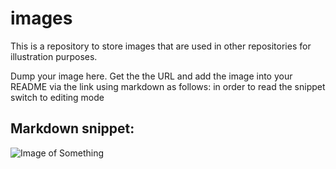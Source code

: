 # images
This is a repository to store images that are used in other repositories for illustration purposes.

Dump your image here. Get the the URL and add the image into your README via the link using markdown as follows: in order to read the snippet switch to editing mode 

## Markdown snippet:

![Image of Something](path-to-image)

